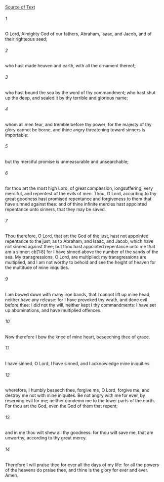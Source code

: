 [Source of Text](https://github.com/scrollmapper/bible_databases_deuterocanonical)

###### 1
O Lord, Almighty God of our fathers, Abraham, Isaac, and Jacob, and of their righteous seed;

###### 2
who hast made heaven and earth, with all the ornament thereof;

###### 3
who hast bound the sea by the word of thy commandment; who hast shut up the deep, and sealed it by thy terrible and glorious name;

###### 4
whom all men fear, and tremble before thy power; for the majesty of thy glory cannot be borne, and thine angry threatening toward sinners is importable:

###### 5
but thy merciful promise is unmeasurable and unsearchable;

###### 6
for thou art the most high Lord, of great compassion, longsuffering, very merciful, and repentest of the evils of men. Thou, O Lord, according to thy great goodness hast promised repentance and forgiveness to them that have sinned against thee: and of thine infinite mercies hast appointed repentance unto sinners, that they may be saved.

###### 7
Thou therefore, O Lord, that art the God of the just, hast not appointed repentance to the just, as to Abraham, and Isaac, and Jacob, which have not sinned against thee; but thou hast appointed repentance unto me that am a sinner: cb[1:8] for I have sinned above the number of the sands of the sea. My transgressions, O Lord, are multiplied: my transgressions are multiplied, and I am not worthy to behold and see the height of heaven for the multitude of mine iniquities.

###### 9
I am bowed down with many iron bands, that I cannot lift up mine head, neither have any release: for I have provoked thy wrath, and done evil before thee: I did not thy will, neither kept I thy commandments: I have set up abominations, and have multiplied offences.

###### 10
Now therefore I bow the knee of mine heart, beseeching thee of grace.

###### 11
I have sinned, O Lord, I have sinned, and I acknowledge mine iniquities:

###### 12
wherefore, I humbly beseech thee, forgive me, O Lord, forgive me, and destroy me not with mine iniquites. Be not angry with me for ever, by reserving evil for me; neither condemn me to the lower parts of the earth. For thou art the God, even the God of them that repent;

###### 13
and in me thou wilt shew all thy goodness: for thou wilt save me, that am unworthy, according to thy great mercy.

###### 14
Therefore I will praise thee for ever all the days of my life: for all the powers of the heavens do praise thee, and thine is the glory for ever and ever. Amen.